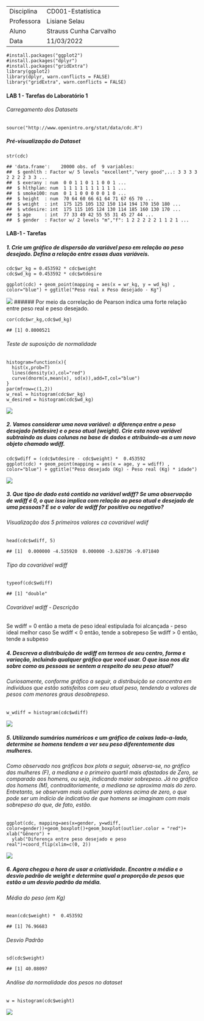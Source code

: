 <table>
<tbody>
<tr class="odd">
<td>Disciplina</td>
<td>CD001-Estatística</td>
</tr>
<tr class="even">
<td>Professora</td>
<td>Lisiane Selau</td>
</tr>
<tr class="odd">
<td>Aluno</td>
<td>Strauss Cunha Carvalho</td>
</tr>
<tr class="even">
<td>Data</td>
<td>11/03/2022</td>
</tr>
</tbody>
</table>

    #install.packages("ggplot2")
    #install.packages("dplyr")
    #install.packages("gridExtra")
    library(ggplot2)
    library(dplyr, warn.conflicts = FALSE)
    library("gridExtra", warn.conflicts = FALSE)

#### **LAB 1** - Tarefas do Laboratório 1

###### Carregamento dos Datasets

    source("http://www.openintro.org/stat/data/cdc.R")

##### Pré-visualização do Dataset

    str(cdc)

    ## 'data.frame':    20000 obs. of  9 variables:
    ##  $ genhlth : Factor w/ 5 levels "excellent","very good",..: 3 3 3 3 2 2 2 2 3 3 ...
    ##  $ exerany : num  0 0 1 1 0 1 1 0 0 1 ...
    ##  $ hlthplan: num  1 1 1 1 1 1 1 1 1 1 ...
    ##  $ smoke100: num  0 1 1 0 0 0 0 0 1 0 ...
    ##  $ height  : num  70 64 60 66 61 64 71 67 65 70 ...
    ##  $ weight  : int  175 125 105 132 150 114 194 170 150 180 ...
    ##  $ wtdesire: int  175 115 105 124 130 114 185 160 130 170 ...
    ##  $ age     : int  77 33 49 42 55 55 31 45 27 44 ...
    ##  $ gender  : Factor w/ 2 levels "m","f": 1 2 2 2 2 2 1 1 2 1 ...

#### **LAB-1** - Tarefas

##### **1. Crie um gráfico de dispersão da variável peso em relação ao peso desejado. Defina a relação entre essas duas variáveis.**

    cdc$wr_kg = 0.453592 * cdc$weight
    cdc$wd_kg = 0.453592 * cdc$wtdesire

    ggplot(cdc) + geom_point(mapping = aes(x = wr_kg, y = wd_kg) , color="blue") + ggtitle("Peso real x Peso desejado - Kg") 

![](ufrgs-estatistica-strauss-lab01_files/figure-markdown_strict/unnamed-chunk-5-1.png)
\###### Por meio da correlação de Pearson indica uma forte relação entre
peso real e peso desejado.

    cor(cdc$wr_kg,cdc$wd_kg)

    ## [1] 0.8000521

###### Teste de suposição de normalidade

    histogram=function(x){
      hist(x,prob=T)
      lines(density(x),col="red")
      curve(dnorm(x,mean(x), sd(x)),add=T,col="blue")
    }
    par(mfrow=c(1,2))
    w_real = histogram(cdc$wr_kg)
    w_desired = histogram(cdc$wd_kg)

![](ufrgs-estatistica-strauss-lab01_files/figure-markdown_strict/unnamed-chunk-7-1.png)

##### **2. Vamos considerar uma nova variável: a diferença entre o peso desejado (wtdesire) e o peso atual (weight). Crie esta nova variável subtraindo as duas colunas na base de dados e atribuindo-as a um novo objeto chamado wdiff.**

    cdc$wdiff = (cdc$wtdesire - cdc$weight) *  0.453592 
    ggplot(cdc) + geom_point(mapping = aes(x = age, y = wdiff) , color="blue") + ggtitle("Peso desejado (Kg) - Peso real (Kg) * idade") 

![](ufrgs-estatistica-strauss-lab01_files/figure-markdown_strict/unnamed-chunk-8-1.png)

##### **3. Que tipo de dado está contido na variável wdiff? Se uma observação de wdiff é 0, o que isso implica com relação ao peso atual e desejado de uma pessoas? E se o valor de wdiff for positivo ou negativo?**

###### Visualização dos 5 primeiros valores ca covariável wdiif

    head(cdc$wdiff, 5)

    ## [1]  0.000000 -4.535920  0.000000 -3.628736 -9.071840

###### Tipo da covariável wdiff

    typeof(cdc$wdiff)

    ## [1] "double"

###### Covariável wdiff - Descrição

Se wdiff = 0 então a meta de peso ideal estipulada foi alcançada - peso
ideal melhor caso Se wdiff &lt; 0 então, tende a sobrepeso Se wdiff &gt;
0 então, tende a subpeso

##### **4. Descreva a distribuição de wdiff em termos de seu centro, forma e variação, incluindo qualquer gráfico que você usar. O que isso nos diz sobre como as pessoas se sentem a respeito do seu peso atual?**

###### Curiosamente, conforme gráfico a seguir, a distribuição se concentra em indivíduos que estão satisfeitos com seu atual peso, tendendo a valores de pesos com menores graus desobrepeso.

    w_wdiff = histogram(cdc$wdiff)

![](ufrgs-estatistica-strauss-lab01_files/figure-markdown_strict/unnamed-chunk-11-1.png)

##### **5. Utilizando sumários numéricos e um gráfico de caixas lado-a-lado, determine se homens tendem a ver seu peso diferentemente das mulheres.**

###### Como observado nos gráficos box plots a seguir, observa-se, no gráfico das mulheres (F), a mediana e o primeiro quartil mais afastados de Zero, se comparado aos homens, ou seja, indicando maior sobrepeso. Já no gráfico dos homens (M), contraditoriamente, a mediana se aproxima mais do zero. Entretanto, se observam mais outlier para valores acima de zero, o que pode ser um indício de indicativo de que homens se imaginam com mais sobrepeso do que, de fato, estão.

    ggplot(cdc, mapping=aes(x=gender, y=wdiff, color=gender))+geom_boxplot()+geom_boxplot(outlier.color = "red")+ xlab("Gênero") + 
      ylab("Diferença entre peso desejado e peso real")+coord_flip(xlim=c(0, 2))

![](ufrgs-estatistica-strauss-lab01_files/figure-markdown_strict/unnamed-chunk-12-1.png)

##### **6. Agora chegou a hora de usar a criatividade. Encontre a média e o desvio padrão de weight e determine qual a proporção de pesos que estão a um desvio padrão da média.**

###### Média do peso (em Kg)

    mean(cdc$weight) *  0.453592 

    ## [1] 76.96683

###### Desvio Padrão

    sd(cdc$weight) 

    ## [1] 40.08097

###### Análise da normalidade dos pesos no dataset

    w = histogram(cdc$weight)

![](ufrgs-estatistica-strauss-lab01_files/figure-markdown_strict/unnamed-chunk-15-1.png)
